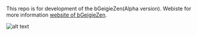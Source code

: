 This repo is for development of the bGeigieZen(Alpha version).
Webiste for more information [website of bGeigieZen](https://bgeigiezen.safecast.jp/).


![alt text](https://bgeigiezen.safecast.jp/wp-content/uploads/2023/07/bGeigieZenFull01-576x1024.jpg)
